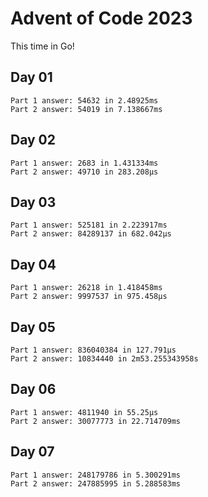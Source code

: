 # Advent of Code 2023

This time in Go!

## Day 01
```
Part 1 answer: 54632 in 2.48925ms
Part 2 answer: 54019 in 7.138667ms
```
## Day 02
```
Part 1 answer: 2683 in 1.431334ms
Part 2 answer: 49710 in 283.208µs
```
## Day 03
```
Part 1 answer: 525181 in 2.223917ms
Part 2 answer: 84289137 in 682.042µs
```
## Day 04
```
Part 1 answer: 26218 in 1.418458ms
Part 2 answer: 9997537 in 975.458µs
```
## Day 05
```
Part 1 answer: 836040384 in 127.791µs
Part 2 answer: 10834440 in 2m53.255343958s
```
## Day 06 
```
Part 1 answer: 4811940 in 55.25µs
Part 2 answer: 30077773 in 22.714709ms
```
## Day 07
```
Part 1 answer: 248179786 in 5.300291ms
Part 2 answer: 247885995 in 5.288583ms
```